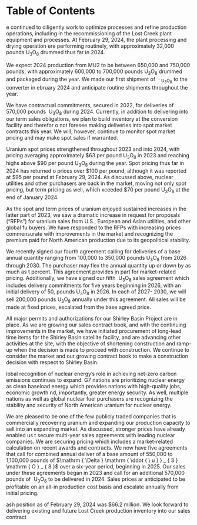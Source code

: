 # Table of Contents  

e continued to diligently work to optimize processes and refine production operations, including in the recommissioning of the Lost Creek plant equipment and processes. At February 29, 2024, the plant processing and drying operation ere performing routinely, with approximately 32,000 pounds $\mathrm { U } _ { 3 } \mathrm { O } _ { 8 }$ drummed thus far in 2024.  

We expect 2024 production from MU2 to be between 650,000 and 750,000 pounds, with approximately 600,000 to 700,000 pounds $\mathrm { { U } } _ { 3 } \mathrm { { O } } _ { 8 }$ drummed and packaged during the year. We made our first shipment of $\mathrm { ~ \cdot ~ } _ { \mathrm { U } _ { 3 } \mathrm { O } _ { 8 } }$ to the converter in ebruary 2024 and anticipate routine shipments throughout the year.  

We have contractual commitments, secured in 2022, for deliveries of 570,000 pounds $\mathrm { ~ U } _ { 3 } \mathrm { O } _ { 8 }$ during 2024. Currently, in addition to delivering into our term sales obligations, we plan to build inventory at the conversion facility and therefor o not foresee making deliveries into spot market contracts this year. We will, however, continue to monitor spot market pricing and may make spot sales if warranted.  

Uranium spot prices strengthened throughout 2023 and into 2024, with pricing averaging approximately \$63 per pound $\mathrm { U } _ { 3 } \mathrm { O } _ { 8 }$ in 2023 and reaching highs above \$90 per pound $\mathrm { { U } } _ { 3 } \mathrm { { O } } _ { 8 }$ during the year. Spot pricing thus far in 2024 has returned o prices over \$100 per pound, although it was reported at \$95 per pound at February 29, 2024. As discussed above, nuclear utilities and other purchasers are back in the market, moving not only spot pricing, but term pricing as well, which xceeded $\$ 70$ per pound $\mathrm { { U } } _ { 3 } \mathrm { { O } } _ { 8 }$ at the end of January 2024.  

As the spot and term prices of uranium enjoyed sustained increases in the latter part of 2023, we saw a dramatic increase in request for proposals (“RFPs”) for uranium sales from U.S., European and Asian utilities, and other global fu buyers. We have responded to the RFPs with increasing prices commensurate with improvements in the market and recognizing the premium paid for North American production due to its geopolitical stability.  

We recently signed our fourth agreement calling for deliveries of a base annual quantity ranging from 100,000 to 350,000 pounds $\mathrm { { U } } _ { 3 } \mathrm { { O } } _ { 8 }$ from 2026 through 2030. The purchaser may flex the annual quantity up or down by as much as t percent. This agreement provides in part for market-related pricing. Additionally, we have signed our fifth $\mathrm { ~ U } _ { 3 } \mathrm { O } _ { 8 }$ sales agreement which includes delivery commitments for five years beginning in 2026, with an initial delivery of 50, pounds $\mathrm { U } _ { 3 } \mathrm { O } _ { 8 }$ in 2026. In each of 2027- 2030, we will sell 200,000 pounds $\mathrm { U } _ { 3 } \mathrm { O } _ { 8 }$ annually under this agreement. All sales will be made at fixed prices, escalated from the base agreed price.  

All major permits and authorizations for our Shirley Basin Project are in place. As we are growing our sales contract book, and with the continuing improvements in the market, we have initiated procurement of long-lead time items for the Shirley Basin satellite facility, and are advancing other activities at the site, with the objective of shortening construction and ramp-up when the decision is made to proceed with construction. We continue to consider the market and our growing contract book to make a construction decision with respect to Shirley Basin.  

lobal recognition of nuclear energy’s role in achieving net-zero carbon emissions continues to expand. $\scriptstyle { \mathrm { G 7 } }$ nations are prioritizing nuclear energy as clean baseload energy which provides nations with high-quality jobs, economic growth nd, importantly, greater energy security. As well, multiple nations as well as global nuclear fuel purchasers are recognizing the stability and security of North American uranium for nuclear energy.  

We are pleased to be one of the few publicly traded companies that is commercially recovering uranium and expanding our production capacity to sell into an expanding market. As discussed, stronger prices have already enabled us t secure multi-year sales agreements with leading nuclear companies. We are securing pricing which includes a market-related calculation on recent awards and contracts. We now have five agreements that call for combined annual deliver of a base amount of 550,000 to 1,100,000 pounds of $\mathrm { \Delta } \mathrm { \ddot { \ u } } _ { 3 } \mathrm { O } _ { 8 }$ over a six-year period, beginning in 2025. Our sales under these agreements began in 2023 and call for an additional 570,000 pounds of $\mathrm { ~ U } _ { 3 } \mathrm { O } _ { 8 }$ to be delivered in 2024. Sales prices ar anticipated to be profitable on an all-in production cost basis and escalate annually from initial pricing.  

ash position as of February 29, 2024 was \$66.2 million. We look forward to delivering existing and future Lost Creek production inventory into our sales contract  
